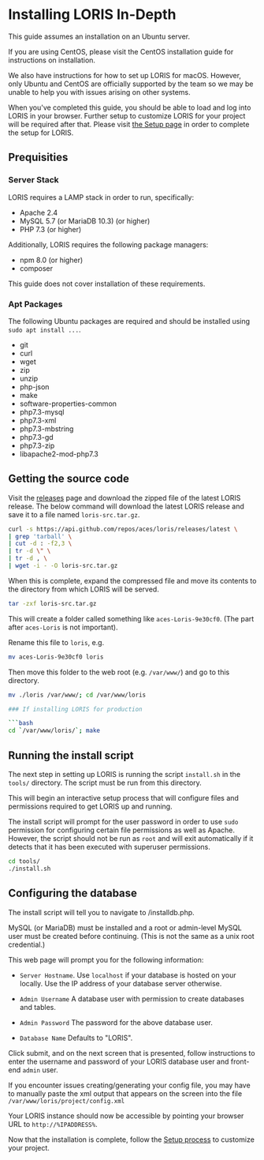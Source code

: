 # Installing LORIS In-Depth

This guide assumes an installation on an Ubuntu server. 

If you are using CentOS, please visit the CentOS installation guide for 
instructions on installation.

We also have instructions for how to set up LORIS for macOS. However, only
 Ubuntu and CentOS are officially supported by the team so we may be unable to
 help you with issues arising on other systems.

When you've completed this guide, you should be able to load and log into LORIS in your browser. Further setup to customize LORIS for your project will be required after that. Please visit
[the Setup page](https://github.com/aces/Loris/wiki/Setup) in order to complete the setup for LORIS.

## Prequisities

### Server Stack

LORIS requires a LAMP stack in order to run, specifically:
* Apache 2.4
* MySQL 5.7 (or MariaDB 10.3) (or higher)
* PHP 7.3 (or higher)

Additionally, LORIS requires the following package managers:
* npm 8.0 (or higher)
* composer

This guide does not cover installation of these requirements.

### Apt Packages
The following Ubuntu packages are required and should be installed using 
`sudo apt install ...`.

* git
* curl
* wget
* zip
* unzip
* php-json
* make
* software-properties-common
* php7.3-mysql
* php7.3-xml
* php7.3-mbstring
* php7.3-gd
* php7.3-zip
* libapache2-mod-php7.3

## Getting the source code

Visit the [releases](github.com/aces/loris/releases) page and download the zipped file of the latest LORIS
release. The below command will download the latest LORIS release and save 
it to a file named `loris-src.tar.gz`.

```bash
curl -s https://api.github.com/repos/aces/loris/releases/latest \
| grep 'tarball' \
| cut -d : -f2,3 \
| tr -d \" \
| tr -d , \
| wget -i - -O loris-src.tar.gz
```

When this is complete, expand the compressed file and move its contents to the
directory from which LORIS will be served. 

```bash
tar -zxf loris-src.tar.gz
```

This will create a folder called something like `aces-Loris-9e30cf0`. (The
part after `aces-Loris` is not important).

Rename this file to `loris`, e.g.

```bash
mv aces-Loris-9e30cf0 loris
```

Then move this folder to the web root (e.g. `/var/www/`) and go to this 
directory.

```bash
mv ./loris /var/www/; cd /var/www/loris

### If installing LORIS for production

```bash
cd `/var/www/loris/`; make
```

## Running the install script

The next step in setting up LORIS is running the script `install.sh` in the 
`tools/` directory. The script must be run from this directory.

This will begin an interactive setup process that will configure files and
permissions required to get LORIS up and running.

The install script will prompt for the user password in order to use `sudo` permission for configuring
certain file permissions as well as Apache. However, the script should not
be run as `root` and will exit automatically if it detects that it has been
executed with superuser permissions.

```bash
cd tools/
./install.sh
```

## Configuring the database

The install script will tell you to navigate to <loris-url>/installdb.php.

MySQL (or MariaDB) must be installed and a root or admin-level MySQL user must
be created before continuing. (This is not the same as a unix root credential.)

This web page will prompt you for the following information:

 * `Server Hostname`. Use `localhost` if your database is hosted on your locally. Use the IP address of your database server otherwise.

 * `Admin Username` A database user with permission to create databases and tables.

 * `Admin Password` The password for the above database user.

 * `Database Name` Defaults to "LORIS".

Click submit, and on the next screen that is presented, follow instructions to enter the username and password of your LORIS database user and front-end `admin` user.

If you encounter issues creating/generating your config file, you may have to manually paste the xml output that appears on the screen into the file `/var/www/loris/project/config.xml`

Your LORIS instance should now be accessible by pointing your browser URL to `http://%IPADDRESS%`.


Now that the installation is complete, follow the [Setup process](https://github.com/aces/Loris/wiki/Setup) to customize your project.
